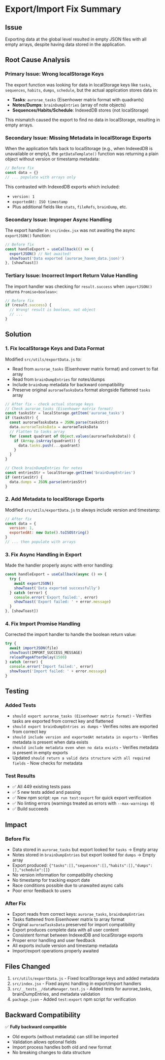 # Export/Import Fix Summary

## Issue

Exporting data at the global level resulted in empty JSON files with all empty arrays, despite having data stored in the application.

## Root Cause Analysis

### Primary Issue: Wrong localStorage Keys

The export function was looking for data in localStorage keys like `tasks`, `sequences`, `habits`, `dumps`, `schedule`, but the actual application stores data in:

- **Tasks**: `aurorae_tasks` (Eisenhower matrix format with quadrants)
- **Notes/Dumps**: `brainDumpEntries` (array of note objects)
- **Sequences/Habits/Schedule**: IndexedDB stores (not localStorage)

This mismatch caused the export to find no data in localStorage, resulting in empty arrays.

### Secondary Issue: Missing Metadata in localStorage Exports

When the application falls back to localStorage (e.g., when IndexedDB is unavailable or empty), the `getDataTemplate()` function was returning a plain object without version or timestamp metadata:

```javascript
// Before fix
const data = {}
// ... populate with arrays only
```

This contrasted with IndexedDB exports which included:

- `version: 1`
- `exportedAt: ISO timestamp`
- Plus additional fields like `stats`, `fileRefs`, `brainDump`, etc.

### Secondary Issue: Improper Async Handling

The export handler in `src/index.jsx` was not awaiting the async `exportJSON()` function:

```javascript
// Before fix
const handleExport = useCallback(() => {
  exportJSON() // Not awaited!
  showToast('Data exported (aurorae_haven_data.json)')
}, [showToast])
```

### Tertiary Issue: Incorrect Import Return Value Handling

The import handler was checking for `result.success` when `importJSON()` returns `Promise<boolean>`:

```javascript
// Before fix
if (result.success) {
  // Wrong! result is boolean, not object
  // ...
}
```

## Solution

### 1. Fix localStorage Keys and Data Format

Modified `src/utils/exportData.js` to:

- Read from `aurorae_tasks` (Eisenhower matrix format) and convert to flat array
- Read from `brainDumpEntries` for notes/dumps
- Include `brainDump` metadata for backward compatibility
- Preserve original `auroraeTasksData` format alongside flattened `tasks` array

```javascript
// After fix - check actual storage keys
// Check aurorae_tasks (Eisenhower matrix format)
const tasksStr = localStorage.getItem('aurorae_tasks')
if (tasksStr) {
  const auroraeTasksData = JSON.parse(tasksStr)
  data.auroraeTasksData = auroraeTasksData
  // Flatten to tasks array
  for (const quadrant of Object.values(auroraeTasksData)) {
    if (Array.isArray(quadrant)) {
      data.tasks.push(...quadrant)
    }
  }
}

// Check brainDumpEntries for notes
const entriesStr = localStorage.getItem('brainDumpEntries')
if (entriesStr) {
  data.dumps = JSON.parse(entriesStr)
}
```

### 2. Add Metadata to localStorage Exports

Modified `src/utils/exportData.js` to always include version and timestamp:

```javascript
// After fix
const data = {
  version: 1,
  exportedAt: new Date().toISOString()
}
// ... then populate with arrays
```

### 3. Fix Async Handling in Export

Made the handler properly async with error handling:

```javascript
const handleExport = useCallback(async () => {
  try {
    await exportJSON()
    showToast('Data exported successfully')
  } catch (error) {
    console.error('Export failed:', error)
    showToast('Export failed: ' + error.message)
  }
}, [showToast])
```

### 4. Fix Import Promise Handling

Corrected the import handler to handle the boolean return value:

```javascript
try {
  await importJSON(file)
  showToast(IMPORT_SUCCESS_MESSAGE)
  reloadPageAfterDelay(1500)
} catch (error) {
  console.error('Import failed:', error)
  showToast('Import failed: ' + error.message)
}
```

## Testing

### Added Tests

- `should export aurorae_tasks (Eisenhower matrix format)` - Verifies tasks are exported from correct key and flattened
- `should export brainDumpEntries as dumps` - Verifies notes are exported from correct key
- `should include version and exportedAt metadata in exports` - Verifies metadata is present when data exists
- `should include metadata even when no data exists` - Verifies metadata is present in empty exports
- Updated `should return a valid data structure with all required fields` - Now checks for metadata

### Test Results

- ✅ All 449 existing tests pass
- ✅ 5 new tests added and passing
- ✅ New npm script: `npm run test:export` for quick export verification
- ✅ No linting errors (warnings treated as errors with `--max-warnings 0`)
- ✅ Build succeeds

## Impact

### Before Fix

- Data stored in `aurorae_tasks` but export looked for `tasks` → Empty array
- Notes stored in `brainDumpEntries` but export looked for `dumps` → Empty array
- Export produced: `{"tasks":[],"sequences":[],"habits":[],"dumps":[],"schedule":[]}`
- No version information for compatibility checking
- No timestamp for tracking export date
- Race conditions possible due to unawaited async calls
- Poor error feedback to users

### After Fix

- Export reads from correct keys: `aurorae_tasks`, `brainDumpEntries`
- Tasks flattened from Eisenhower matrix to array format
- Original `auroraeTasksData` preserved for import compatibility
- Export produces complete data with all user content
- Consistent format between IndexedDB and localStorage exports
- Proper error handling and user feedback
- All exports include version and timestamp metadata
- Import/export operations properly awaited

## Files Changed

1. `src/utils/exportData.js` - Fixed localStorage keys and added metadata
2. `src/index.jsx` - Fixed async handling in export/import handlers
3. `src/__tests__/dataManager.test.js` - Added tests for aurorae_tasks, brainDumpEntries, and metadata validation
4. `package.json` - Added `test:export` npm script for verification

## Backward Compatibility

✅ **Fully backward compatible**

- Old exports (without metadata) can still be imported
- Validation allows optional fields
- Import process handles both old and new format
- No breaking changes to data structure

